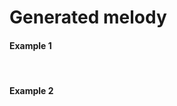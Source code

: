 
# Generated melody
#### Example 1
<div>
<midi-visualizer type="piano-roll" id="mainVisualizer" src="tmm_music/m0.mid"></midi-visualizer>
<midi-player src="tmm_music/0.mid" sound-font visualizer="#mainVisualizer" id="mainPlayer">
</midi-player>
</div>
<br>

#### Example 2

<div>

<midi-visualizer type="piano-roll" id="mainVisualizer" src="tmm_music/test.mid"></midi-visualizer>

<midi-player src="tmm_music/0.mid" sound-font visualizer="#mainVisualizer" id="mainPlayer">

</midi-player>

</div>

<br>

[//]: # ()
[//]: # (#### Example 3)

[//]: # (<div>)

[//]: # (<midi-visualizer type="piano-roll" id="mainVisualizer" src="tmm_music/m2.mid"></midi-visualizer>)

[//]: # (<midi-player src="tmm_music/0.mid" sound-font visualizer="#mainVisualizer" id="mainPlayer">)

[//]: # (</midi-player>)

[//]: # (</div>)

[//]: # (<br>)

[//]: # ()
[//]: # (#### Example 4)

[//]: # (<div>)

[//]: # (<midi-visualizer type="piano-roll" id="mainVisualizer" src="tmm_music/m3.mid"></midi-visualizer>)

[//]: # (<midi-player src="tmm_music/0.mid" sound-font visualizer="#mainVisualizer" id="mainPlayer">)

[//]: # (</midi-player>)

[//]: # (</div>)

[//]: # (<br>)

[//]: # ()
[//]: # (#### Example 5)

[//]: # (<div>)

[//]: # (<midi-visualizer type="piano-roll" id="mainVisualizer" src="tmm_music/m4.mid"></midi-visualizer>)

[//]: # (<midi-player src="tmm_music/0.mid" sound-font visualizer="#mainVisualizer" id="mainPlayer">)

[//]: # (</midi-player>)

[//]: # (</div>)

[//]: # (<br>)

[//]: # ()
[//]: # (#### Example 6)

[//]: # (<div>)

[//]: # (<midi-visualizer type="piano-roll" id="mainVisualizer" src="tmm_music/m5.mid"></midi-visualizer>)

[//]: # (<midi-player src="tmm_music/0.mid" sound-font visualizer="#mainVisualizer" id="mainPlayer">)

[//]: # (</midi-player>)

[//]: # (</div>)

[//]: # (<br>)

[//]: # ()
[//]: # (#### Example 7)

[//]: # (<div>)

[//]: # (<midi-visualizer type="piano-roll" id="mainVisualizer" src="tmm_music/m6.mid"></midi-visualizer>)

[//]: # (<midi-player src="tmm_music/0.mid" sound-font visualizer="#mainVisualizer" id="mainPlayer">)

[//]: # (</midi-player>)

[//]: # (</div>)

[//]: # (<br>)

[//]: # ()
[//]: # (#### Example 8)

[//]: # (<div>)

[//]: # (<midi-visualizer type="piano-roll" id="mainVisualizer" src="tmm_music/m7.mid"></midi-visualizer>)

[//]: # (<midi-player src="tmm_music/0.mid" sound-font visualizer="#mainVisualizer" id="mainPlayer">)

[//]: # (</midi-player>)

[//]: # (</div>)

[//]: # (<br>)

[//]: # ()
[//]: # (---)

[//]: # ()
[//]: # (# Generated chord)

[//]: # ()
[//]: # (#### Example 1)

[//]: # (<div>)

[//]: # (<midi-visualizer type="piano-roll" id="mainVisualizer" src="tmm_music/c0.mid"></midi-visualizer>)

[//]: # (<midi-player src="tmm_music/0.mid" sound-font visualizer="#mainVisualizer" id="mainPlayer">)

[//]: # (</midi-player>)

[//]: # (</div>)

[//]: # (<br>)

[//]: # ()
[//]: # (#### Example 2)

[//]: # (<div>)

[//]: # (<midi-visualizer type="piano-roll" id="mainVisualizer" src="tmm_music/c1.mid"></midi-visualizer>)

[//]: # (<midi-player src="tmm_music/0.mid" sound-font visualizer="#mainVisualizer" id="mainPlayer">)

[//]: # (</midi-player>)

[//]: # (</div>)

[//]: # (<br>)

[//]: # ()
[//]: # (#### Example 3)

[//]: # (<div>)

[//]: # (<midi-visualizer type="piano-roll" id="mainVisualizer" src="tmm_music/c2.mid"></midi-visualizer>)

[//]: # (<midi-player src="tmm_music/0.mid" sound-font visualizer="#mainVisualizer" id="mainPlayer">)

[//]: # (</midi-player>)

[//]: # (</div>)

[//]: # (<br>)

[//]: # ()
[//]: # (#### Example 4)

[//]: # (<div>)

[//]: # (<midi-visualizer type="piano-roll" id="mainVisualizer" src="tmm_music/c3.mid"></midi-visualizer>)

[//]: # (<midi-player src="tmm_music/0.mid" sound-font visualizer="#mainVisualizer" id="mainPlayer">)

[//]: # (</midi-player>)

[//]: # (</div>)

[//]: # (<br>)

[//]: # ()
[//]: # (#### Example 5)

[//]: # (<div>)

[//]: # (<midi-visualizer type="piano-roll" id="mainVisualizer" src="tmm_music/c4.mid"></midi-visualizer>)

[//]: # (<midi-player src="tmm_music/0.mid" sound-font visualizer="#mainVisualizer" id="mainPlayer">)

[//]: # (</midi-player>)

[//]: # (</div>)

[//]: # (<br>)

[//]: # ()
[//]: # (#### Example 6)

[//]: # (<div>)

[//]: # (<midi-visualizer type="piano-roll" id="mainVisualizer" src="tmm_music/c5.mid"></midi-visualizer>)

[//]: # (<midi-player src="tmm_music/0.mid" sound-font visualizer="#mainVisualizer" id="mainPlayer">)

[//]: # (</midi-player>)

[//]: # (</div>)

[//]: # (<br>)

[//]: # ()
[//]: # (#### Example 7)

[//]: # (<div>)

[//]: # (<midi-visualizer type="piano-roll" id="mainVisualizer" src="tmm_music/c6.mid"></midi-visualizer>)

[//]: # (<midi-player src="tmm_music/0.mid" sound-font visualizer="#mainVisualizer" id="mainPlayer">)

[//]: # (</midi-player>)

[//]: # (</div>)

[//]: # (<br>)

[//]: # ()
[//]: # (#### Example 8)

[//]: # (<div>)

[//]: # (<midi-visualizer type="piano-roll" id="mainVisualizer" src="tmm_music/c7.mid"></midi-visualizer>)

[//]: # (<midi-player src="tmm_music/0.mid" sound-font visualizer="#mainVisualizer" id="mainPlayer">)

[//]: # (</midi-player>)

[//]: # (</div>)

[//]: # (<br>)

[//]: # (<div>)

[//]: # (<midi-visualizer)

[//]: # (  type="piano-roll")

[//]: # (  src="https://cdn.jsdelivr.net/gh/cifkao/html-midi-player@2b12128/twinkle_twinkle.mid">)

[//]: # (</midi-visualizer>)

[//]: # (<midi-visualizer)

[//]: # (  type="staff")

[//]: # (  src="https://cdn.jsdelivr.net/gh/cifkao/html-midi-player@2b12128/twinkle_twinkle.mid">)

[//]: # (</midi-visualizer>)

[//]: # (<midi-player)

[//]: # (  src="https://cdn.jsdelivr.net/gh/cifkao/html-midi-player@2b12128/twinkle_twinkle.mid")

[//]: # (  sound-font visualizer="#myVisualizer">)

[//]: # (</midi-player>)

[//]: # (</div>)


